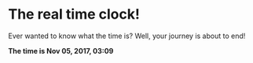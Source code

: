 # The real time clock!

Ever wanted to know what the time is? Well, your journey is about to end!

**The time is Nov 05, 2017, 03:09**